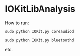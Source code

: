 # IOKitLibAnalysis

How to run:
```
sudo python IOKit.py coreaudiod
```
```
sudo python IOKit.py bluetoothd
```
etc.
